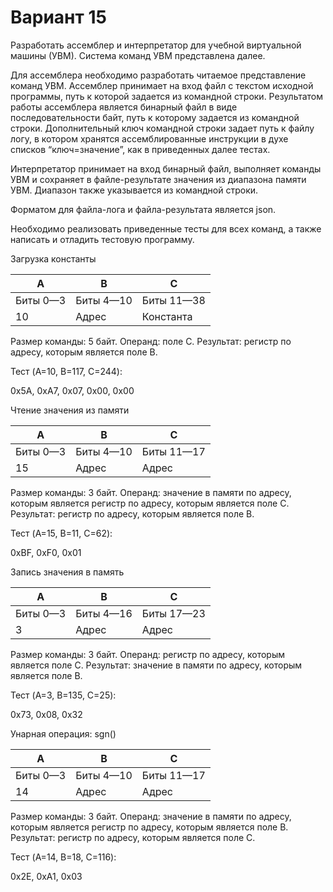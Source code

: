 # Вариант 15

Разработать ассемблер и интерпретатор для учебной виртуальной машины 
(УВМ). Система команд УВМ представлена далее.

Для ассемблера необходимо разработать читаемое представление команд 
УВМ. Ассемблер принимает на вход файл с текстом исходной программы, путь к 
которой задается из командной строки. Результатом работы ассемблера является 
бинарный файл в виде последовательности байт, путь к которому задается из 
командной строки. Дополнительный ключ командной строки задает путь к файлу логу, в котором хранятся ассемблированные инструкции в духе списков 
“ключ=значение”, как в приведенных далее тестах.

Интерпретатор принимает на вход бинарный файл, выполняет команды УВМ 
и сохраняет в файле-результате значения из диапазона памяти УВМ. Диапазон 
также указывается из командной строки.

Форматом для файла-лога и файла-результата является json.

Необходимо реализовать приведенные тесты для всех команд, а также 
написать и отладить тестовую программу.

Загрузка константы

| A | B | C |
|--|--|--|
| Биты 0—3 | Биты 4—10 | Биты 11—38 |
| 10 | Адреc | Константа |

Размер команды: 5 байт. Операнд: поле C. Результат: регистр по адресу, 
которым является поле B.

Тест (A=10, B=117, C=244):

0x5A, 0xA7, 0x07, 0x00, 0x00

Чтение значения из памяти

| A        | B         | C|
|----------|-----------|-|
| Биты 0—3 | Биты 4—10 | Биты 11—17|
| 15       | Адрес     | Адрес     |

Размер команды: 3 байт. Операнд: значение в памяти по адресу, которым 
является регистр по адресу, которым является поле C. Результат: регистр по 
адресу, которым является поле B.

Тест (A=15, B=11, C=62):

0xBF, 0xF0, 0x01

Запись значения в память

|A| B| C|
|-|-|-|
|Биты 0—3| Биты 4—16| Биты 17—23|
|3| Адрес| Адрес|

Размер команды: 3 байт. Операнд: регистр по адресу, которым является поле 
C. Результат: значение в памяти по адресу, которым является поле B.

Тест (A=3, B=135, C=25):

0x73, 0x08, 0x32

Унарная операция: sgn()

| A        | B| C|
|----------|-|-|
| Биты 0—3 | Биты 4—10| Биты 11—17|
|14| Адрес| Адрес|

Размер команды: 3 байт. Операнд: значение в памяти по адресу, которым 
является регистр по адресу, которым является поле B. Результат: регистр по 
адресу, которым является поле C.

Тест (A=14, B=18, C=116):

0x2E, 0xA1, 0x03
